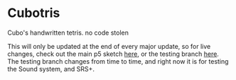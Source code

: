 # Cubotris
Cubo's handwritten tetris. no code stolen


This will only be updated at the end of every major update, so for live changes, check out the main p5 sketch [here](https://editor.p5js.org/Cubo/sketches/OnMDeM5Zt), or the testing branch [here](https://editor.p5js.org/Cubo/sketches/bG-4ifJoo). The testing branch changes from time to time, and right now it is for testing the Sound system, and SRS+.
